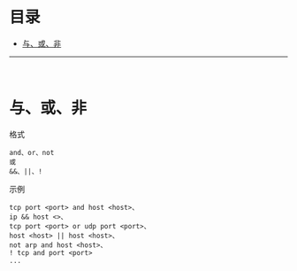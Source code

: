 # 目录

- [与、或、非](#ehost)

---

<br/>

# 与、或、非
格式
```
and、or、not
或
&&、||、!
```

示例
```
tcp port <port> and host <host>、
ip && host <>、
tcp port <port> or udp port <port>、
host <host> || host <host>、
not arp and host <host>、
! tcp and port <port>
...
```



